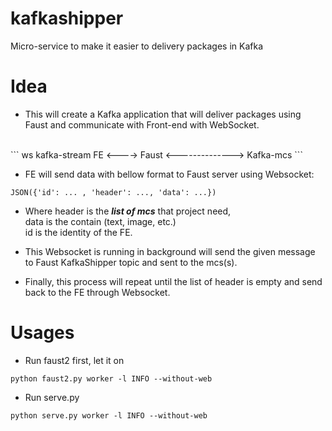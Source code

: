 # kafkashipper
Micro-service to make it easier to delivery packages in Kafka

# Idea
- This will create a Kafka application that will deliver packages using Faust and 
communicate with Front-end with WebSocket.
</br>
```
     ws           kafka-stream
FE <----> Faust <--------------> Kafka-mcs
```

- FE will send data with bellow format to Faust server using Websocket: 

`JSON({'id': ... , 'header': ..., 'data': ...})` 

- Where header is the ***list of mcs*** that project need,</br>
data is the contain (text, image, etc.)</br>
id is the identity of the FE.

- This Websocket is running in background will send the given message to 
Faust KafkaShipper topic and sent to the mcs(s). 

- Finally, this process will repeat until the list of header is empty and send back
to the FE through Websocket.

# Usages
- Run faust2 first, let it on
```shell
python faust2.py worker -l INFO --without-web
```
- Run serve.py
```shell
python serve.py worker -l INFO --without-web
```
